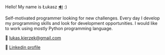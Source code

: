 Hello! My name is Łukasz [:loud_sound:](https://upload.wikimedia.org/wikipedia/commons/d/d9/Pl-%C5%81ukasz.ogg) :)

Self-motivated programmer looking for new challenges. Every day I develop my programming skills and look for development opportunities. I would like to work using mostly Python programming language.

:e-mail: lukas.kierzek@gmail.com

:link: [Linkedin profile](https://www.linkedin.com/in/%C5%82ukasz-kierzek-a4a977152/)
